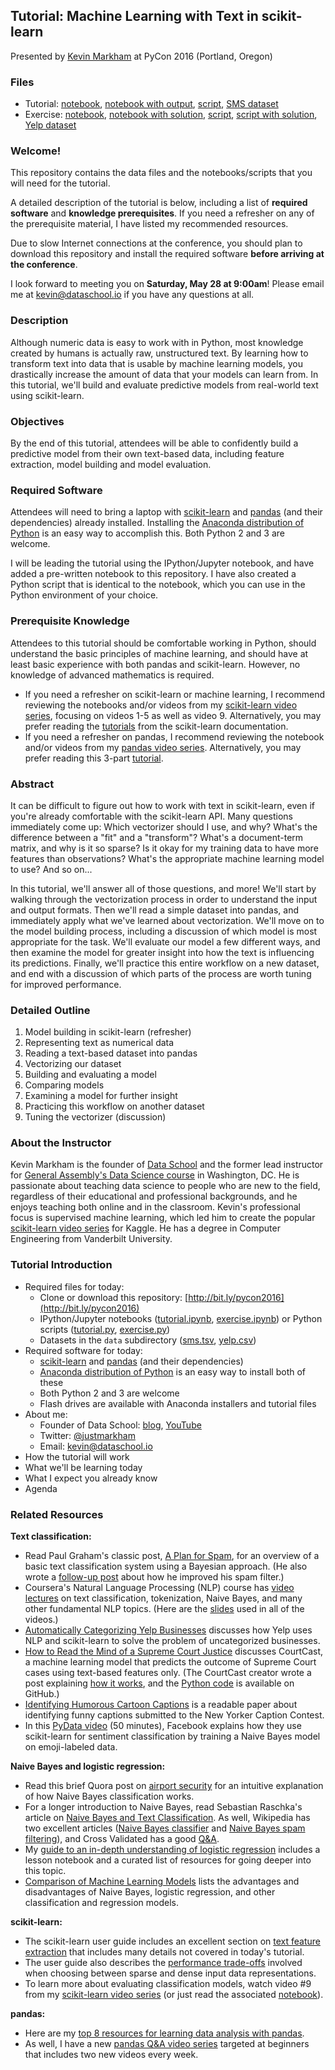 ## Tutorial: Machine Learning with Text in scikit-learn

Presented by [Kevin Markham](http://www.dataschool.io/about/) at PyCon 2016 (Portland, Oregon)

### Files

* Tutorial: [notebook](tutorial.ipynb), [notebook with output](tutorial_with_output.ipynb), [script](tutorial.py), [SMS dataset](data/sms.tsv)
* Exercise: [notebook](exercise.ipynb), [notebook with solution](exercise_solution.ipynb), [script](exercise.py), [script with solution](exercise_solution.py), [Yelp dataset](data/yelp.csv)

### Welcome!

This repository contains the data files and the notebooks/scripts that you will need for the tutorial.

A detailed description of the tutorial is below, including a list of **required software** and **knowledge prerequisites**. If you need a refresher on any of the prerequisite material, I have listed my recommended resources.

Due to slow Internet connections at the conference, you should plan to download this repository and install the required software **before arriving at the conference**.

I look forward to meeting you on **Saturday, May 28 at 9:00am**! Please email me at [kevin@dataschool.io](mailto:kevin@dataschool.io) if you have any questions at all.

### Description

Although numeric data is easy to work with in Python, most knowledge created by humans is actually raw, unstructured text. By learning how to transform text into data that is usable by machine learning models, you drastically increase the amount of data that your models can learn from. In this tutorial, we'll build and evaluate predictive models from real-world text using scikit-learn.

### Objectives

By the end of this tutorial, attendees will be able to confidently build a predictive model from their own text-based data, including feature extraction, model building and model evaluation.

### Required Software

Attendees will need to bring a laptop with [scikit-learn](http://scikit-learn.org/stable/install.html) and [pandas](http://pandas.pydata.org/pandas-docs/stable/install.html) (and their dependencies) already installed. Installing the [Anaconda distribution of Python](https://www.continuum.io/downloads) is an easy way to accomplish this. Both Python 2 and 3 are welcome.

I will be leading the tutorial using the IPython/Jupyter notebook, and have added a pre-written notebook to this repository. I have also created a Python script that is identical to the notebook, which you can use in the Python environment of your choice.

### Prerequisite Knowledge

Attendees to this tutorial should be comfortable working in Python, should understand the basic principles of machine learning, and should have at least basic experience with both pandas and scikit-learn. However, no knowledge of advanced mathematics is required.

- If you need a refresher on scikit-learn or machine learning, I recommend reviewing the notebooks and/or videos from my [scikit-learn video series](https://github.com/justmarkham/scikit-learn-videos), focusing on videos 1-5 as well as video 9. Alternatively, you may prefer reading the [tutorials](http://scikit-learn.org/stable/tutorial/index.html) from the scikit-learn documentation.
- If you need a refresher on pandas, I recommend reviewing the notebook and/or videos from my [pandas video series](https://github.com/justmarkham/pandas-videos). Alternatively, you may prefer reading this 3-part [tutorial](http://www.gregreda.com/2013/10/26/intro-to-pandas-data-structures/).

### Abstract

It can be difficult to figure out how to work with text in scikit-learn, even if you're already comfortable with the scikit-learn API. Many questions immediately come up: Which vectorizer should I use, and why? What's the difference between a "fit" and a "transform"? What's a document-term matrix, and why is it so sparse? Is it okay for my training data to have more features than observations? What's the appropriate machine learning model to use? And so on...

In this tutorial, we'll answer all of those questions, and more! We'll start by walking through the vectorization process in order to understand the input and output formats. Then we'll read a simple dataset into pandas, and immediately apply what we've learned about vectorization. We'll move on to the model building process, including a discussion of which model is most appropriate for the task. We'll evaluate our model a few different ways, and then examine the model for greater insight into how the text is influencing its predictions. Finally, we'll practice this entire workflow on a new dataset, and end with a discussion of which parts of the process are worth tuning for improved performance.

### Detailed Outline

1. Model building in scikit-learn (refresher)
2. Representing text as numerical data
3. Reading a text-based dataset into pandas
4. Vectorizing our dataset
5. Building and evaluating a model
6. Comparing models
7. Examining a model for further insight
8. Practicing this workflow on another dataset
9. Tuning the vectorizer (discussion)

### About the Instructor

Kevin Markham is the founder of [Data School](http://www.dataschool.io/) and the former lead instructor for [General Assembly's Data Science course](https://github.com/justmarkham/DAT8) in Washington, DC. He is passionate about teaching data science to people who are new to the field, regardless of their educational and professional backgrounds, and he enjoys teaching both online and in the classroom. Kevin's professional focus is supervised machine learning, which led him to create the popular [scikit-learn video series](https://github.com/justmarkham/scikit-learn-videos) for Kaggle. He has a degree in Computer Engineering from Vanderbilt University.

### Tutorial Introduction

* Required files for today:
    * Clone or download this repository: [http://bit.ly/pycon2016](http://bit.ly/pycon2016)
    * IPython/Jupyter notebooks ([tutorial.ipynb](tutorial.ipynb), [exercise.ipynb](exercise.ipynb)) or Python scripts ([tutorial.py](tutorial.py), [exercise.py](exercise.py))
    * Datasets in the `data` subdirectory ([sms.tsv](data/sms.tsv), [yelp.csv](data/yelp.csv))
* Required software for today:
    * [scikit-learn](http://scikit-learn.org/stable/install.html) and [pandas](http://pandas.pydata.org/pandas-docs/stable/install.html) (and their dependencies)
    * [Anaconda distribution of Python](https://www.continuum.io/downloads) is an easy way to install both of these
    * Both Python 2 and 3 are welcome
    * Flash drives are available with Anaconda installers and tutorial files
* About me:
    * Founder of Data School: [blog](http://www.dataschool.io/), [YouTube](https://youtube.com/user/dataschool)
    * Twitter: [@justmarkham](https://twitter.com/justmarkham)
    * Email: [kevin@dataschool.io](mailto:kevin@dataschool.io)
* How the tutorial will work
* What we'll be learning today
* What I expect you already know
* Agenda

### Related Resources

**Text classification:**
* Read Paul Graham's classic post, [A Plan for Spam](http://www.paulgraham.com/spam.html), for an overview of a basic text classification system using a Bayesian approach. (He also wrote a [follow-up post](http://www.paulgraham.com/better.html) about how he improved his spam filter.)
* Coursera's Natural Language Processing (NLP) course has [video lectures](https://class.coursera.org/nlp/lecture) on text classification, tokenization, Naive Bayes, and many other fundamental NLP topics. (Here are the [slides](http://web.stanford.edu/~jurafsky/NLPCourseraSlides.html) used in all of the videos.)
* [Automatically Categorizing Yelp Businesses](http://engineeringblog.yelp.com/2015/09/automatically-categorizing-yelp-businesses.html) discusses how Yelp uses NLP and scikit-learn to solve the problem of uncategorized businesses.
* [How to Read the Mind of a Supreme Court Justice](http://fivethirtyeight.com/features/how-to-read-the-mind-of-a-supreme-court-justice/) discusses CourtCast, a machine learning model that predicts the outcome of Supreme Court cases using text-based features only. (The CourtCast creator wrote a post explaining [how it works](https://sciencecowboy.wordpress.com/2015/03/05/predicting-the-supreme-court-from-oral-arguments/), and the [Python code](https://github.com/nasrallah/CourtCast) is available on GitHub.)
* [Identifying Humorous Cartoon Captions](http://www.cs.huji.ac.il/~dshahaf/pHumor.pdf) is a readable paper about identifying funny captions submitted to the New Yorker Caption Contest.
* In this [PyData video](https://www.youtube.com/watch?v=y3ZTKFZ-1QQ) (50 minutes), Facebook explains how they use scikit-learn for sentiment classification by training a Naive Bayes model on emoji-labeled data.

**Naive Bayes and logistic regression:**
* Read this brief Quora post on [airport security](http://www.quora.com/In-laymans-terms-how-does-Naive-Bayes-work/answer/Konstantin-Tt) for an intuitive explanation of how Naive Bayes classification works.
* For a longer introduction to Naive Bayes, read Sebastian Raschka's article on [Naive Bayes and Text Classification](http://sebastianraschka.com/Articles/2014_naive_bayes_1.html). As well, Wikipedia has two excellent articles ([Naive Bayes classifier](http://en.wikipedia.org/wiki/Naive_Bayes_classifier) and [Naive Bayes spam filtering](http://en.wikipedia.org/wiki/Naive_Bayes_spam_filtering)), and Cross Validated has a good [Q&A](http://stats.stackexchange.com/questions/21822/understanding-naive-bayes).
* My [guide to an in-depth understanding of logistic regression](http://www.dataschool.io/guide-to-logistic-regression/) includes a lesson notebook and a curated list of resources for going deeper into this topic.
* [Comparison of Machine Learning Models](https://github.com/justmarkham/DAT8/blob/master/other/model_comparison.md) lists the advantages and disadvantages of Naive Bayes, logistic regression, and other classification and regression models.

**scikit-learn:**
* The scikit-learn user guide includes an excellent section on [text feature extraction](http://scikit-learn.org/stable/modules/feature_extraction.html#text-feature-extraction) that includes many details not covered in today's tutorial.
* The user guide also describes the [performance trade-offs](http://scikit-learn.org/stable/modules/computational_performance.html#influence-of-the-input-data-representation) involved when choosing between sparse and dense input data representations.
* To learn more about evaluating classification models, watch video #9 from my [scikit-learn video series](https://github.com/justmarkham/scikit-learn-videos) (or just read the associated [notebook](https://github.com/justmarkham/scikit-learn-videos/blob/master/09_classification_metrics.ipynb)).

**pandas:**
* Here are my [top 8 resources for learning data analysis with pandas](http://www.dataschool.io/best-python-pandas-resources/).
* As well, I have a new [pandas Q&A video series](http://www.dataschool.io/easier-data-analysis-with-pandas/) targeted at beginners that includes two new videos every week.
